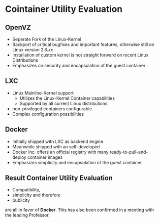 # Cointainer Utility Evaluation

## OpenVZ
* Seperate Fork of the Linux-Kernel
* Backport of critical bugfixes and important features, otherwise still on Linux
  version 2.6.*xx*
* Installation of custom kernel is not straight forward on recent Linux
  Distributions
* Emphasizes on security and encapsulation of the guest container

## LXC
* Linux Mainline-Kernel support
    * Utilizes the Linux-Kernel Container capabilities
    * Supported by all current Linux distributions
* non-privileged containers configurable
* Complex configuration possibilities

## Docker
* Initially shipped with LXC as backend engine
* Meanwhile shipped with an self-developed
* Docker Inc. offers an official registry with many ready-to-pull-and-deploy container images
* Emphasizes simplicity and encapsulation of the guest container

## Result Container Utility Evaluation
* Compatibility,
* simplicity and therefore
* publicity 

are all in favor of **Docker**. 
This has also been confirmed in a meeting with the leading Professor.
